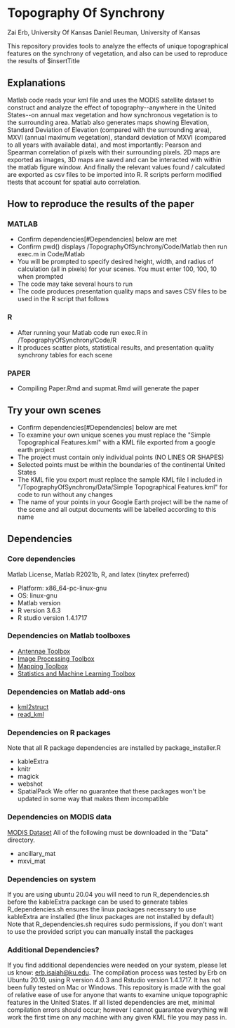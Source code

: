 # Topography Of Synchrony

Zai Erb, University Of Kansas
Daniel Reuman, University of Kansas

This repository provides tools to analyze the effects of unique topographical
features on the synchrony of vegetation, and also can be used to reproduce the results of $insertTitle

## Explanations
Matlab code reads your kml file and uses the MODIS satellite dataset to construct and analyze the effect of topography--anywhere in the United States--on annual max vegetation and how synchronous vegetation is to the surrounding area. Matlab also generates maps showing Elevation, Standard Deviation of Elevation (compared with the surrounding area), MXVI (annual maximum vegetation), standard deviation of MXVI (compared to all years with available data), and most importantly: Pearson and Spearman correlation of pixels with their surrounding pixels. 2D maps are exported as images, 3D maps are saved and can be interacted with within the matlab figure window. And finally the relevant values found / calculated are exported as csv files to be imported into R.
R scripts perform modified ttests that account for spatial auto correlation.

## How to reproduce the results of the paper
### MATLAB
- Confirm dependencies[#Dependencies] below are met
- Confirm pwd() displays <userpath>/TopographyOfSynchrony/Code/Matlab then run exec.m in Code/Matlab
- You will be prompted to specify desired height, width, and radius of calculation (all in pixels) for your scenes. You must enter 100, 100, 10 when prompted
- The code may take several hours to run
- The code produces presentation quality maps and saves CSV files to be used in the R script that follows
### R
- After running your Matlab code run exec.R in <userpath>/TopographyOfSynchrony/Code/R
- It produces scatter plots, statistical results, and presentation quality synchrony tables for each scene
### PAPER
- Compiling Paper.Rmd and supmat.Rmd will generate the paper 

## Try your own scenes
- Confirm dependencies[#Dependencies] below are met
- To examine your own unique scenes you must replace the "Simple Topographical Features.kml" with a KML file exported from a google earth project
- The project must contain only individual points (NO LINES OR SHAPES)
- Selected points must be within the boundaries of the continental United States
- The KML file you export must replace the sample KML file I included in "<userpath>/TopographyOfSynchrony/Data/Simple Topographical Features.kml" for code to run without any changes
- The name of your points in your Google Earth project will be the name of the scene and all output documents will be labelled according to this name

## Dependencies
### Core dependencies
Matlab License, Matlab R2021b, R, and latex (tinytex preferred)
- Platform: x86_64-pc-linux-gnu
- OS: linux-gnu
- Matlab version
- R version 3.6.3
- R studio version 1.4.1717

### Dependencies on Matlab toolboxes
- [Antennae Toolbox](https://www.mathworks.com/products/antenna.html)
- [Image Processing Toolbox](https://www.mathworks.com/products/image.html)
- [Mapping Toolbox](https://www.mathworks.com/products/mapping.html)
- [Statistics and Machine Learning Toolbox](https://www.mathworks.com/products/statistics.html)

### Dependencies on Matlab add-ons
- [kml2struct](https://www.mathworks.com/matlabcentral/fileexchange/35642-kml2struct)
- [read_kml](https://www.mathworks.com/matlabcentral/fileexchange/13026-read_kml?s_tid=srchtitle)

### Dependencies on R packages
Note that all R package dependencies are installed by package_installer.R
- kableExtra
- knitr
- magick
- webshot
- SpatialPack
We offer no guarantee that these packages won't be updated in some way that makes them incompatible

### Dependencies on MODIS data
[MODIS Dataset](https://kars.ku.edu/media/downloads/Kastens/reuman/)
All of the following must be downloaded in the "Data" directory.
- ancillary_mat
- mxvi_mat

### Dependencies on system
If you are using ubuntu 20.04 you will need to run R_dependencies.sh before the kableExtra package can be used to generate tables
R_dependencies.sh ensures the linux packages necessary to use kableExtra are installed (the linux packages are not installed by default)
Note that R_dependencies.sh requires sudo permissions, if you don't want to use the provided script you can manually install the packages


### Additional Dependencies?
If you find additional dependencies were needed on your system, please let us know: erb.isaiah@ku.edu. The compilation process was tested by Erb on Ubuntu 20.10, using R version 4.0.3 and Rstudio version 1.4.1717. It has not been fully tested on Mac or Windows. This repository is made with the goal of relative ease of use for anyone that wants to examine unique topographic features in the United States. If all listed dependencies are met, minimal compilation errors should occur; however I cannot guarantee everything will work the first time on any machine with any given KML file you may pass in.
